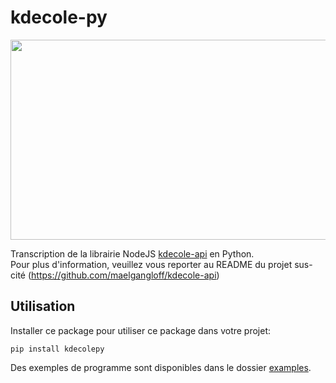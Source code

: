# kdecole-py

<p align="center">
  <img src="https://github.com/maelgangloff/kdecole-py/assets/51171251/2ebae9d8-1ac3-482b-a118-37ce88f63062" height="320" width="640" />
</p>

Transcription de la librairie NodeJS [kdecole-api](https://github.com/maelgangloff/kdecole-api) en Python.  
Pour plus d'information, veuillez vous reporter au README du projet sus-cité (https://github.com/maelgangloff/kdecole-api)

## Utilisation
Installer ce package pour utiliser ce package dans votre projet:
```shell
pip install kdecolepy
```
Des exemples de programme sont disponibles dans le dossier [examples](./examples).
